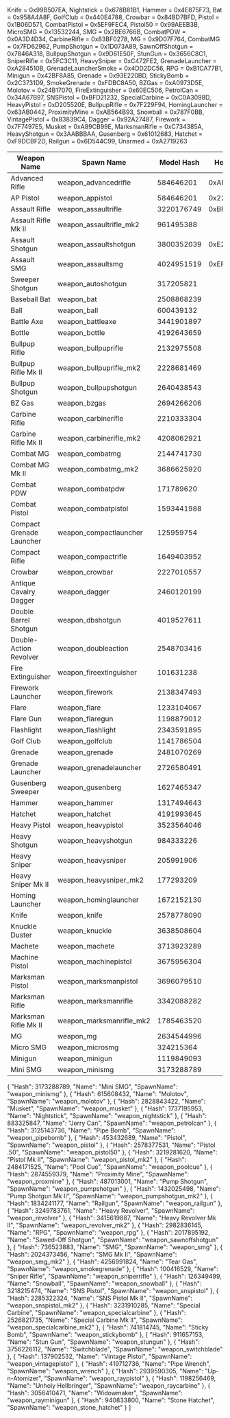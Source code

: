 Knife = 0x99B507EA,
Nightstick = 0x678B81B1,
Hammer = 0x4E875F73,
Bat = 0x958A4A8F,
GolfClub = 0x440E4788,
Crowbar = 0x84BD7BFD,
Pistol = 0x1B06D571,
CombatPistol = 0x5EF9FEC4,
Pistol50 = 0x99AEEB3B,
MicroSMG = 0x13532244,
SMG = 0x2BE6766B,
CombatPDW = 0x0A3D4D34,
CarbineRifle = 0x83BF0278,
MG = 0x9D07F764,
CombatMG = 0x7FD62962,
PumpShotgun = 0x1D073A89,
SawnOffShotgun = 0x7846A318,
BullpupShotgun = 0x9D61E50F,
StunGun = 0x3656C8C1,
SniperRifle = 0x5FC3C11,
HeavySniper = 0xC472FE2,
GrenadeLauncher = 0xA284510B,
GrenadeLauncherSmoke = 0x4DD2DC56,
RPG = 0xB1CA77B1,
Minigun = 0x42BF8A85,
Grenade = 0x93E220BD,
StickyBomb = 0x2C3731D9,
SmokeGrenade = 0xFDBC8A50,
BZGas = 0xA0973D5E,
Molotov = 0x24B17070,
FireExtinguisher = 0x60EC506,
PetrolCan = 0x34A67B97,
SNSPistol = 0xBFD21232,
SpecialCarbine = 0xC0A3098D,
HeavyPistol = 0xD205520E,
BullpupRifle = 0x7F229F94,
HomingLauncher = 0x63AB0442,
ProximityMine = 0xAB564B93,
Snowball = 0x787F0BB,
VintagePistol = 0x83839C4,
Dagger = 0x92A27487,
Firework = 0x7F7497E5,
Musket = 0xA89CB99E,
MarksmanRifle = 0xC734385A,
HeavyShotgun = 0x3AABBBAA,
Gusenberg = 0x61012683,
Hatchet = 0xF9DCBF2D,
Railgun = 0x6D544C99,
Unarmed = 0xA2719263

| Weapon Name | Spawn Name | Model Hash | Hex Hash |
| -- | -- | -- | -- |
| Advanced Rifle | weapon_advancedrifle | 584646201 | 0xAF113F99 |
| AP Pistol | weapon_appistol | 584646201 | 0x22D8FE39 |
| Assault Rifle | weapon_assaultrifle | 3220176749 | 0xBFEFFF6D |
| Assault Rifle Mk II | weapon_assaultrifle_mk2 | 961495388 | 
| Assault Shotgun | weapon_assaultshotgun | 3800352039 | 0xE284C527 | 
| Assault SMG | weapon_assaultsmg | 4024951519 | 0xEFE7E2DF | 
| Sweeper Shotgun | weapon_autoshotgun | 317205821 | 
| Baseball Bat | weapon_bat | 2508868239 | 
| Ball | weapon_ball | 600439132 | 
| Battle Axe | weapon_battleaxe | 3441901897 | 
| Bottle | weapon_bottle | 4192643659 | 
| Bullpup Rifle | weapon_bullpuprifle | 2132975508 | 
| Bullpup Rifle Mk II | weapon_bullpuprifle_mk2 | 2228681469 |
| Bullpup Shotgun | weapon_bullpupshotgun | 2640438543 | 
| BZ Gas | weapon_bzgas | 2694266206 |
| Carbine Rifle | weapon_carbinerifle | 2210333304 |
| Carbine Rifle Mk II | weapon_carbinerifle_mk2 | 4208062921
| Combat MG | weapon_combatmg | 2144741730 |
| Combat MG Mk II | weapon_combatmg_mk2 | 3686625920 |
| Combat PDW | weapon_combatpdw | 171789620 |
| Combat Pistol | weapon_combatpistol | 1593441988 | 
| Compact Grenade Launcher | weapon_compactlauncher | 125959754 |
| Compact Rifle | weapon_compactrifle | 1649403952 |
| Crowbar | weapon_crowbar | 2227010557 |
| Antique Cavalry Dagger | weapon_dagger | 2460120199 |
| Double Barrel Shotgun | weapon_dbshotgun | 4019527611 |
| Double-Action Revolver | weapon_doubleaction | 2548703416 |
| Fire Extinguisher | weapon_fireextinguisher | 101631238 |
| Firework Launcher | weapon_firework | 2138347493 |
| Flare | weapon_flare | 1233104067 |
| Flare Gun | weapon_flaregun | 1198879012 | 
| Flashlight | weapon_flashlight | 2343591895 | 
| Golf Club | weapon_golfclub | 1141786504 |
| Grenade | weapon_grenade | 2481070269 |
| Grenade Launcher | weapon_grenadelauncher | 2726580491 | 
| Gusenberg Sweeper | weapon_gusenberg | 1627465347 |
| Hammer | weapon_hammer | 1317494643 | 
| Hatchet | weapon_hatchet | 4191993645 |
| Heavy Pistol | weapon_heavypistol | 3523564046 |
| Heavy Shotgun | weapon_heavyshotgun | 984333226 |
| Heavy Sniper | weapon_heavysniper | 205991906 | 
| Heavy Sniper Mk II | weapon_heavysniper_mk2 | 177293209 | 
| Homing Launcher | weapon_hominglauncher | 1672152130 |
| Knife | weapon_knife | 2578778090 |
| Knuckle Duster | weapon_knuckle | 3638508604 |
| Machete | weapon_machete | 3713923289 |
| Machine Pistol | weapon_machinepistol | 3675956304 |
| Marksman Pistol | weapon_marksmanpistol | 3696079510 |
| Marksman Rifle | weapon_marksmanrifle | 3342088282 |
| Marksman Rifle Mk II | weapon_marksmanrifle_mk2 | 1785463520 |
| MG | weapon_mg | 2634544996 | 
| Micro SMG | weapon_microsmg | 324215364 |
| Minigun | weapon_minigun | 1119849093 |
| Mini SMG | weapon_minismg | 3173288789 | 

 
 
  {
    "Hash": 3173288789,
    "Name": "Mini SMG",
    "SpawnName": "weapon_minismg"
  },
  {
    "Hash": 615608432,
    "Name": "Molotov",
    "SpawnName": "weapon_molotov"
  },
  {
    "Hash": 2828843422,
    "Name": "Musket",
    "SpawnName": "weapon_musket"
  },
  {
    "Hash": 1737195953,
    "Name": "Nightstick",
    "SpawnName": "weapon_nightstick"
  },
  {
    "Hash": 883325847,
    "Name": "Jerry Can",
    "SpawnName": "weapon_petrolcan"
  },
  {
    "Hash": 3125143736,
    "Name": "Pipe Bomb",
    "SpawnName": "weapon_pipebomb"
  },
  {
    "Hash": 453432689,
    "Name": "Pistol",
    "SpawnName": "weapon_pistol"
  },
  {
    "Hash": 2578377531,
    "Name": "Pistol .50",
    "SpawnName": "weapon_pistol50"
  },
  {
    "Hash": 3219281620,
    "Name": "Pistol Mk II",
    "SpawnName": "weapon_pistol_mk2"
  },
  {
    "Hash": 2484171525,
    "Name": "Pool Cue",
    "SpawnName": "weapon_poolcue"
  },
  {
    "Hash": 2874559379,
    "Name": "Proximity Mine",
    "SpawnName": "weapon_proxmine"
  },
  {
    "Hash": 487013001,
    "Name": "Pump Shotgun",
    "SpawnName": "weapon_pumpshotgun"
  },
  {
    "Hash": 1432025498,
    "Name": "Pump Shotgun Mk II",
    "SpawnName": "weapon_pumpshotgun_mk2"
  },
  {
    "Hash": 1834241177,
    "Name": "Railgun",
    "SpawnName": "weapon_railgun"
  },
  {
    "Hash": 3249783761,
    "Name": "Heavy Revolver",
    "SpawnName": "weapon_revolver"
  },
  {
    "Hash": 3415619887,
    "Name": "Heavy Revolver Mk II",
    "SpawnName": "weapon_revolver_mk2"
  },
  {
    "Hash": 2982836145,
    "Name": "RPG",
    "SpawnName": "weapon_rpg"
  },
  {
    "Hash": 2017895192,
    "Name": "Sawed-Off Shotgun",
    "SpawnName": "weapon_sawnoffshotgun"
  },
  {
    "Hash": 736523883,
    "Name": "SMG",
    "SpawnName": "weapon_smg"
  },
  {
    "Hash": 2024373456,
    "Name": "SMG Mk II",
    "SpawnName": "weapon_smg_mk2"
  },
  {
    "Hash": 4256991824,
    "Name": "Tear Gas",
    "SpawnName": "weapon_smokegrenade"
  },
  {
    "Hash": 100416529,
    "Name": "Sniper Rifle",
    "SpawnName": "weapon_sniperrifle"
  },
  {
    "Hash": 126349499,
    "Name": "Snowball",
    "SpawnName": "weapon_snowball"
  },
  {
    "Hash": 3218215474,
    "Name": "SNS Pistol",
    "SpawnName": "weapon_snspistol"
  },
  {
    "Hash": 2285322324,
    "Name": "SNS Pistol Mk II",
    "SpawnName": "weapon_snspistol_mk2"
  },
  {
    "Hash": 3231910285,
    "Name": "Special Carbine",
    "SpawnName": "weapon_specialcarbine"
  },
  {
    "Hash": 2526821735,
    "Name": "Special Carbine Mk II",
    "SpawnName": "weapon_specialcarbine_mk2"
  },
  {
    "Hash": 741814745,
    "Name": "Sticky Bomb",
    "SpawnName": "weapon_stickybomb"
  },
  {
    "Hash": 911657153,
    "Name": "Stun Gun",
    "SpawnName": "weapon_stungun"
  },
  {
    "Hash": 3756226112,
    "Name": "Switchblade",
    "SpawnName": "weapon_switchblade"
  },
  {
    "Hash": 137902532,
    "Name": "Vintage Pistol",
    "SpawnName": "weapon_vintagepistol"
  },
  {
    "Hash": 419712736,
    "Name": "Pipe Wrench",
    "SpawnName": "weapon_wrench"
  },
  {
    "Hash": 2939590305,
    "Name": "Up-n-Atomizer",
    "SpawnName": "weapon_raypistol"
  },
  {
    "Hash": 1198256469,
    "Name": "Unholy Hellbringer",
    "SpawnName": "weapon_raycarbine"
  },
  {
    "Hash": 3056410471,
    "Name": "Widowmaker",
    "SpawnName": "weapon_rayminigun"
  },
  {
    "Hash": 940833800,
    "Name": "Stone Hatchet",
    "SpawnName": "weapon_stone_hatchet"
  }
]
